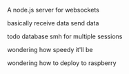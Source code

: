 A node.js server for websockets

basically receive data send data

todo database smh for multiple sessions

wondering how speedy it'll be

wondering how to deploy to raspberry